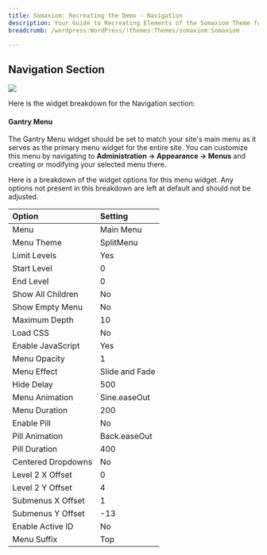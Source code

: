 ```yaml
---
title: Somaxiom: Recreating the Demo - Navigation
description: Your Guide to Recreating Elements of the Somaxiom Theme for WordPress
breadcrumb: /wordpress:WordPress/!themes:Themes/somaxiom:Somaxiom

---
```


Navigation Section
-----

![][demo]

Here is the widget breakdown for the Navigation section:

#### Gantry Menu

The Gantry Menu widget should be set to match your site's main menu as it serves as the primary menu widget for the entire site. You can customize this menu by navigating to **Administration -> Appearance -> Menus** and creating or modifying your selected menu there.

Here is a breakdown of the widget options for this menu widget. Any options not present in this breakdown are left at default and should not be adjusted.

| Option             | Setting        |
| :----------        | :----------    |
| Menu               | Main Menu      |
| Menu Theme         | SplitMenu      |
| Limit Levels       | Yes            |
| Start Level        | 0              |
| End Level          | 0              |
| Show All Children  | No             |
| Show Empty Menu    | No             |
| Maximum Depth      | 10             |
| Load CSS           | No             |
| Enable JavaScript  | Yes            |
| Menu Opacity       | 1              |
| Menu Effect        | Slide and Fade |
| Hide Delay         | 500            |
| Menu Animation     | Sine.easeOut   |
| Menu Duration      | 200            |
| Enable Pill        | No             |
| Pill Animation     | Back.easeOut   |
| Pill Duration      | 400            |
| Centered Dropdowns | No             |
| Level 2 X Offset   | 0              |
| Level 2 Y Offset   | 4              |
| Submenus X Offset  | 1              |
| Submenus Y Offset  | -13            |
| Enable Active ID   | No             |
| Menu Suffix        | Top            |

[demo]: assets/demo_2.jpeg
[menu]: ../../start/menus.md
[faq]: faq.md
